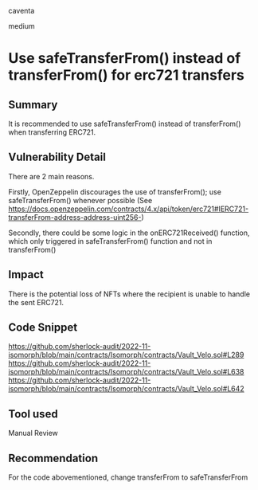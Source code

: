 caventa

medium

# Use safeTransferFrom() instead of transferFrom() for erc721 transfers

## Summary
It is recommended to use safeTransferFrom() instead of transferFrom() when transferring ERC721.

## Vulnerability Detail
There are 2 main reasons.

Firstly, OpenZeppelin discourages the use of transferFrom(); use safeTransferFrom() whenever possible
(See https://docs.openzeppelin.com/contracts/4.x/api/token/erc721#IERC721-transferFrom-address-address-uint256-)

Secondly, there could be some logic in the onERC721Received() function, which only triggered in safeTransferFrom() function and not in transferFrom()

## Impact
There is the potential loss of NFTs where the recipient is unable to handle the sent ERC721.

## Code Snippet
https://github.com/sherlock-audit/2022-11-isomorph/blob/main/contracts/Isomorph/contracts/Vault_Velo.sol#L289
https://github.com/sherlock-audit/2022-11-isomorph/blob/main/contracts/Isomorph/contracts/Vault_Velo.sol#L638
https://github.com/sherlock-audit/2022-11-isomorph/blob/main/contracts/Isomorph/contracts/Vault_Velo.sol#L642

## Tool used
Manual Review

## Recommendation
For the code abovementioned, change transferFrom to safeTransferFrom